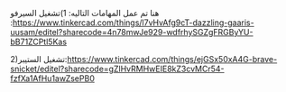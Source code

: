 هنا تم عمل المهامات التاليه:
1)تشغيل السيرفو :https://www.tinkercad.com/things/l7vHvAfg9cT-dazzling-gaaris-uusam/editel?sharecode=4n78mwJe929-wdfrhySGZgFRGByYU-bB71ZCPtl5Kas


2)تشغيل الستيبر:https://www.tinkercad.com/things/ejGSx50xA4G-brave-snicket/editel?sharecode=gZlHvRMHwEIE8kZ3cvMCr54-fzfXa1AfHu1awZsePB0
